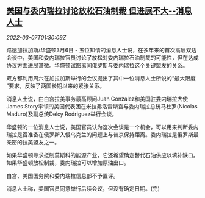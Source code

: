 <!--1646618462000-->
[美国与委内瑞拉讨论放松石油制裁 但进展不大--消息人士](https://cn.reuters.com/article/us-ve-oil-sanctions-0307-idCNKBS2L403A)
------

<div><i>2022-03-07T01:30:09Z</i></div><p>路透加拉加斯/华盛顿3月6日 - 五位知情的消息人士说，在多年来的首次高层双边会谈中，美国和委内瑞拉官员讨论了放松对委内瑞拉石油制裁的可能性，但在达成协议方面进展甚微。华盛顿试图离间俄罗斯与委内瑞拉这个关键盟友的关系。</p><p>双方都利用周六在加拉加斯举行的会议提出了其中一位消息人士所说的“最大限度 ”要求，反映了两国长期以来的紧张关系。</p><p>消息人士说，由白宫拉美事务最高顾问Juan Gonzalez和美国驻委内瑞拉大使James Story率领的美国代表团在米拉弗洛雷斯宫与委内瑞拉总统马杜罗(Nicolas Maduro)及副总统Delcy Rodriguez举行会谈。</p><p>华盛顿的一位消息人士说，美国官员认为这次会谈是一个机会，可以用来判断委内瑞拉是否准备在俄罗斯入侵乌克兰的问题上与普京保持距离。委内瑞拉是俄罗斯最亲密的拉美盟友之一。</p><p>如果华盛顿寻求抵制莫斯科的能源产业，它还希望确定替代石油供应以填补缺口。如果华盛顿放松制裁，委内瑞拉可以增加原油出口。</p><p>白宫、美国国务院和委内瑞拉信息部不予置评。</p><p>消息人士称，美国官员同意举行后续会议，但没有确定日期。(完)</p>
